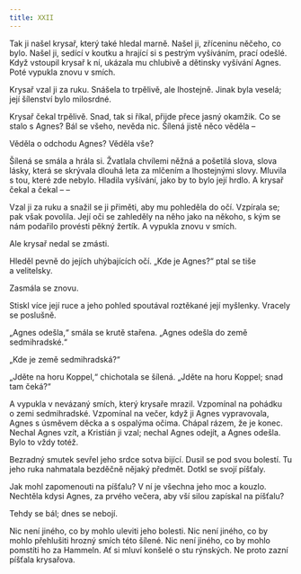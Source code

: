 ```yaml
---
title: XXII
---
```


Tak ji našel krysař, který také hledal marně. Našel ji, zříceninu něčeho, co bylo. Našel ji, sedící v koutku a hrající si s pestrým vyšíváním, prací odešlé. Když vstoupil krysař k ní, ukázala mu chlubivě a dětinsky vyšívání Agnes. Poté vypukla znovu v smích.

Krysař vzal ji za ruku. Snášela to trpělivě, ale lhostejně. Jinak byla veselá; její šílenství bylo milosrdné.

Krysař čekal trpělivě. Snad, tak si říkal, přijde přece jasný okamžik. Co se stalo s Agnes? Bál se všeho, nevěda nic. Šílená jistě něco věděla –

Věděla o odchodu Agnes? Věděla vše?

Šílená se smála a hrála si. Žvatlala chvílemi něžná a pošetilá slova, slova lásky, která se skrývala dlouhá leta za mlčením a lhostejnými slovy. Mluvila s tou, které zde nebylo. Hladila vyšívání, jako by to bylo její hrdlo. A krysař čekal a čekal – –

Vzal ji za ruku a snažil se ji přiměti, aby mu pohleděla do očí. Vzpírala se; pak však povolila. Její oči se zahleděly na něho jako na někoho, s kým se nám podařilo provésti pěkný žertík. A vypukla znovu v smích.

Ale krysař nedal se zmásti.

Hleděl pevně do jejích uhýbajících očí. „Kde je Agnes?“ ptal se tiše a velitelsky.

Zasmála se znovu.

Stiskl více její ruce a jeho pohled spoutával roztěkané její myšlenky. Vracely se poslušně.

„Agnes odešla,“ smála se krutě stařena. „Agnes odešla do země sedmihradské.“

„Kde je země sedmihradská?“

„Jděte na horu Koppel,“ chichotala se šílená. „Jděte na horu Kop­pel; snad tam čeká?“

A vypukla v nevázaný smích, který krysaře mrazil. Vzpomínal na pohádku o zemi sedmihradské. Vzpomínal na večer, když ji Agnes vypravovala, Agnes s úsměvem děcka a s ospalýma očima. Chápal rázem, že je konec. Nechal Agnes vzít, a Kristián ji vzal; nechal Agnes odejít, a Agnes odešla. Bylo to vždy totéž.

Bezradný smutek sevřel jeho srdce sotva bijící. Dusil se pod svou bolestí. Tu jeho ruka nahmatala bezděčně nějaký předmět. Dotkl se svojí píšťaly.

Jak mohl zapomenouti na píšťalu? V ní je všechna jeho moc a kouzlo. Nechtěla kdysi Agnes, za prvého večera, aby vší silou zapískal na píšťalu?

Tehdy se bál; dnes se nebojí.

Nic není jiného, co by mohlo uleviti jeho bolesti. Nic není jiného, co by mohlo přehlušiti hrozný smích této šílené. Nic není jiného, co by mohlo pomstíti ho za Hammeln. Ať si mluví konšelé o stu rýnských. Ne proto zazní píšťala krysařova.
